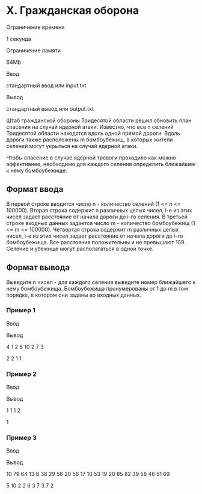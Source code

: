 X. Гражданская оборона
======================

Ограничение времени

1 секунда

Ограничение памяти

64Mb

Ввод

стандартный ввод или input.txt

Вывод

стандартный вывод или output.txt

Штаб гражданской обороны Тридесятой области решил обновить план спасения на случай ядерной атаки. Известно, что все n селений Тридесятой области находятся вдоль одной прямой дороги. Вдоль дороги также расположены m бомбоубежищ, в которых жители селений могут укрыться на случай ядерной атаки.

Чтобы спасение в случае ядерной тревоги проходило как можно эффективнее, необходимо для каждого селения определить ближайшее к нему бомбоубежище.

Формат ввода
------------

В первой строке вводится число n - количество селений (1 <= n <= 100000). Вторая строка содержит n различных целых чисел, i\-е из этих чисел задает расстояние от начала дороги до i\-го селения. В третьей строке входных данных задается число m - количество бомбоубежищ (1 <= m <= 100000). Четвертая строка содержит m различных целых чисел, i\-е из этих чисел задает расстояние от начала дороги до i\-го бомбоубежища. Все расстояния положительны и не превышают 109. Селение и убежище могут располагаться в одной точке.

Формат вывода
-------------

Выведите n чисел - для каждого селения выведите номер ближайшего к нему бомбоубежища. Бомбоубежища пронумерованы от 1 до m в том порядке, в котором они заданы во входных данных.

### Пример 1

Ввод

Вывод

4
1 2 6 10
2
7 3

2 2 1 1 

### Пример 2

Ввод

Вывод

1
1
1
2

1 

### Пример 3

Ввод

Вывод

10
79 64 13 8 38 29 58 20 56 17
10
53 19 20 85 82 39 58 46 51 69

5 10 2 2 6 3 7 3 7 2